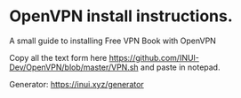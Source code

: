 # OpenVPN install instructions.

A small guide to installing Free VPN Book with OpenVPN

Copy all the text form here https://github.com/INUI-Dev/OpenVPN/blob/master/VPN.sh and paste in notepad.

Generator: https://inui.xyz/generator 
